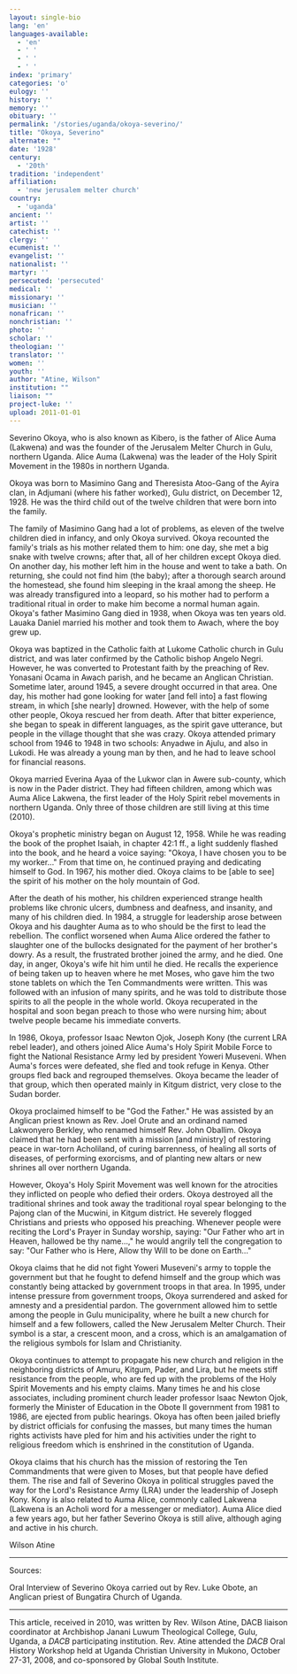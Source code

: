 ```yaml
---
layout: single-bio
lang: 'en'
languages-available:
  - 'en'
  - ' '
  - ' '
  - ' '
index: 'primary'
categories: 'o'
eulogy: ''
history: ''
memory: ''
obituary: ''
permalink: '/stories/uganda/okoya-severino/'
title: "Okoya, Severino"
alternate: ""
date: '1928'
century:
  - '20th'
tradition: 'independent'
affiliation:
  - 'new jerusalem melter church'
country:
  - 'uganda'
ancient: ''
artist: ''
catechist: ''
clergy: ''
ecumenist: ''
evangelist: ''
nationalist: ''
martyr: ''
persecuted: 'persecuted'
medical: ''
missionary: ''
musician: ''
nonafrican: ''
nonchristian: ''
photo: ''
scholar: ''
theologian: ''
translator: ''
women: ''
youth: ''
author: "Atine, Wilson"
institution: ""
liaison: ""
project-luke: ''
upload: 2011-01-01
---
```




Severino Okoya, who is also known as Kibero, is the father of Alice Auma (Lakwena) and was the founder of the Jerusalem Melter Church in Gulu, northern Uganda.
Alice Auma (Lakwena) was the leader of the Holy Spirit Movement in the 1980s in northern Uganda.

Okoya was born to Masimino Gang and Theresista Atoo-Gang of the Ayira clan, in Adjumani (where his father worked), Gulu district, on December 12, 1928. He was the third child out of the twelve children that were born into the family.

The family of Masimino Gang had a lot of problems, as eleven of the twelve children died in infancy, and only Okoya survived. Okoya recounted the family's trials as his mother related them to him: one day, she met a big snake with twelve crowns; after that, all of her children except Okoya died. On another day, his mother left him in the house and went to take a bath. On returning, she could not find him (the baby); after a thorough search around the homestead, she found him sleeping in the kraal among the sheep. He was already transfigured into a leopard, so his mother had to perform a traditional ritual in order to make him become a normal human again. Okoya's father Masimino Gang died in 1938, when Okoya was ten years old. Lauaka Daniel married his mother and took them to Awach, where the boy grew up.

Okoya was baptized in the Catholic faith at Lukome Catholic church in Gulu district, and was later confirmed by the Catholic bishop Angelo Negri. However, he was converted to Protestant faith by the preaching of Rev. Yonasani Ocama in Awach parish, and he became an Anglican Christian. Sometime later, around 1945, a severe drought occurred in that area. One day, his mother had gone looking for water [and fell into] a fast flowing stream, in which [she nearly] drowned. However, with the help of some other people, Okoya rescued her from death. After that bitter experience, she began to speak in different languages, as the spirit gave utterance, but people in the village thought that she was crazy. Okoya attended primary school from 1946 to 1948 in two schools: Anyadwe in Ajulu, and also in Lukodi. He was already a young man by then, and he had to leave school for financial reasons.

Okoya married Everina Ayaa of the Lukwor clan in Awere sub-county, which is now in the Pader district. They had fifteen children, among which was Auma Alice Lakwena, the first leader of the Holy Spirit rebel movements in northern Uganda. Only three of those children are still living at this time (2010).

Okoya's prophetic ministry began on August 12, 1958. While he was reading the book of the prophet Isaiah, in chapter 42:1 ff., a light suddenly flashed into the book, and he heard a voice saying: "Okoya, I have chosen you to be my worker…" From that time on, he continued praying and dedicating himself to God. In 1967, his mother died. Okoya claims to be [able to see] the spirit of his mother on the holy mountain of God.

After the death of his mother, his children experienced strange health problems like chronic ulcers, dumbness and deafness, and insanity, and many of his children died. In 1984, a struggle for leadership arose between Okoya and his daughter Auma as to who should be the first to lead the rebellion. The conflict worsened when Auma Alice ordered the father to slaughter one of the bullocks designated for the payment of her brother's dowry. As a result, the frustrated brother joined the army, and he died. One day, in anger, Okoya's wife hit him until he died. He recalls the experience of being taken up to heaven where he met Moses, who gave him the two stone tablets on which the Ten Commandments were written. This was followed with an infusion of many spirits, and he was told to distribute those spirits to all the people in the whole world. Okoya recuperated in the hospital and soon began preach to those who were nursing him; about twelve people became his immediate converts.

In 1986, Okoya, professor Isaac Newton Ojok, Joseph Kony (the current LRA rebel leader), and others joined Alice Auma's Holy Spirit Mobile Force to fight the National Resistance Army led by president Yoweri Museveni. When Auma's forces were defeated, she fled and took refuge in Kenya. Other groups fled back and regrouped themselves. Okoya became the leader of that group, which then operated mainly in Kitgum district, very close to the Sudan border.

Okoya proclaimed himself to be "God the Father." He was assisted by an Anglican priest known as Rev. Joel Orute and an ordinand named Lakwonyero Berkley, who renamed himself Rev. John Oballim. Okoya claimed that he had been sent with a mission [and ministry] of restoring peace in war-torn Acholiland, of curing barrenness, of healing all sorts of diseases, of performing exorcisms, and of planting new altars or new shrines all over northern Uganda.

However, Okoya's Holy Spirit Movement was well known for the atrocities they inflicted on people who defied their orders. Okoya destroyed all the traditional shrines and took away the traditional royal spear belonging to the Pajong clan of the Mucwini, in Kitgum district. He severely flogged Christians and priests who opposed his preaching. Whenever people were reciting the Lord's Prayer in Sunday worship, saying: "Our Father who art in Heaven, hallowed be thy name…," he would angrily tell the congregation to say: "Our Father who is Here, Allow thy Will to be done on Earth…"

Okoya claims that he did not fight Yoweri Museveni's army to topple the government but that he fought to defend himself and the group which was constantly being attacked by government troops in that area. In 1995, under intense pressure from government troops, Okoya surrendered and asked for amnesty and a presidential pardon. The government allowed him to settle among the people in Gulu municipality, where he built a new church for himself and a few followers, called the New Jerusalem Melter Church. Their symbol is a star, a crescent moon, and a cross, which is an amalgamation of the religious symbols for Islam and Christianity.

Okoya continues to attempt to propagate his new church and religion in the neighboring districts of Amuru, Kitgum, Pader, and Lira, but he meets stiff resistance from the people, who are fed up with the problems of the Holy Spirit Movements and his empty claims. Many times he and his close associates, including prominent church leader professor Isaac Newton Ojok, formerly the Minister of Education in the Obote II government from 1981 to 1986, are ejected from public hearings. Okoya has often been jailed briefly by district officials for confusing the masses, but many times the human rights activists have pled for him and his activities under the right to religious freedom which is enshrined in the constitution of Uganda.

Okoya claims that his church has the mission of restoring the Ten Commandments that were given to Moses, but that people have defied them. The rise and fall of Severino Okoya in political struggles paved the way for the Lord's Resistance Army (LRA) under the leadership of Joseph Kony. Kony is also related to Auma Alice, commonly called Lakwena (Lakwena is an Acholi word for a messenger or mediator).  Auma Alice died a few years ago, but her father Severino Okoya is still alive, although aging and active in his church.

Wilson Atine

---

Sources:

Oral Interview of Severino Okoya carried out by Rev. Luke Obote, an Anglican priest of Bungatira Church of Uganda.

---

This article, received in 2010, was written by Rev. Wilson Atine, DACB liaison coordinator at Archbishop Janani Luwum Theological College, Gulu, Uganda, a *DACB* participating institution. Rev. Atine attended the *DACB* Oral History Workshop held at Uganda Christian University in Mukono, October 27-31, 2008, and co-sponsored by Global South Institute.
